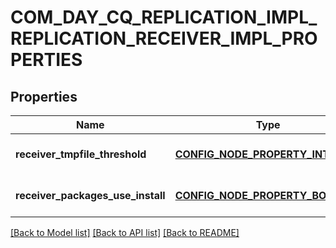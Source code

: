 # COM_DAY_CQ_REPLICATION_IMPL_REPLICATION_RECEIVER_IMPL_PROPERTIES

## Properties
Name | Type | Description | Notes
------------ | ------------- | ------------- | -------------
**receiver_tmpfile_threshold** | [**CONFIG_NODE_PROPERTY_INTEGER**](configNodePropertyInteger.md) |  | [optional] [default to null]
**receiver_packages_use_install** | [**CONFIG_NODE_PROPERTY_BOOLEAN**](configNodePropertyBoolean.md) |  | [optional] [default to null]

[[Back to Model list]](../README.md#documentation-for-models) [[Back to API list]](../README.md#documentation-for-api-endpoints) [[Back to README]](../README.md)


